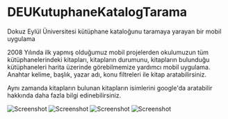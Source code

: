 # DEUKutuphaneKatalogTarama
Dokuz Eylül Üniversitesi kütüphane kataloğunu taramaya yarayan bir mobil uygulama

2008 Yılında ilk yapmış olduğumuz mobil projelerden okulumuzun tüm kütüphanelerindeki kitapları, kitapların durumunu,
kitapların bulunduğu kütüphaneleri harita üzerinde görebilmemize yardımcı mobil uygulama. 
Anahtar kelime, başlık, yazar adı, konu filtreleri ile kitap aratabilirsiniz.

Aynı zamanda kitapların bulunan kitapların isimlerini google'da aratabilir hakkında daha fazla bilgi edinebilirsiniz.

![Screenshot](Screenshot1.PNG)
![Screenshot](Screenshot2.PNG)
![Screenshot](Screenshot3.PNG)
![Screenshot](Screenshot4.PNG)
